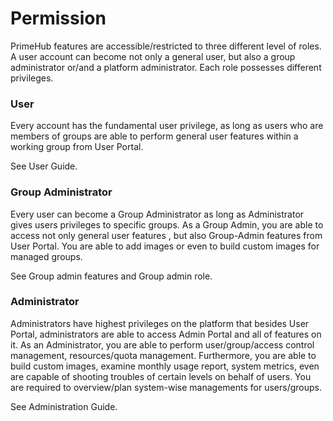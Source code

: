 # Permission

PrimeHub features are accessible/restricted to three different level of roles. A user account can become not only a general user, but also a group administrator or/and a platform administrator. Each role possesses different privileges.

### User

Every account has the fundamental user privilege, as long as users who are members of groups are able to perform general user features within a working group from User Portal.

See User Guide.

### Group Administrator

Every user can become a Group Administrator as long as Administrator gives users privileges to specific groups. As a Group Admin, you are able to access not only general user features , but also Group-Admin features from User Portal. You are able to add images or even to build custom images for managed groups.

See Group admin features and Group admin role.

### Administrator

Administrators have highest privileges on the platform that besides User Portal, administrators are able to access Admin Portal and all of features on it. As an Administrator, you are able to perform user/group/access control management, resources/quota management. Furthermore, you are able to build custom images, examine monthly usage report, system metrics, even are capable of shooting troubles of certain levels on behalf of users. You are required to overview/plan system-wise managements for users/groups.

See Administration Guide.

